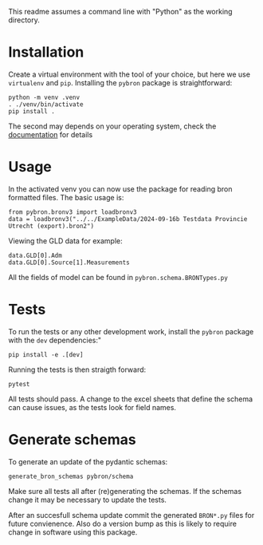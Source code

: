 This readme assumes a command line with "Python" as the working directory.

# Installation

Create a virtual environment with the tool of your choice, but here we use `virtualenv` and `pip`. Installing the `pybron` package is straightforward:

```
python -m venv .venv
. ./venv/bin/activate
pip install .
```

The second may depends on your operating system, check the [documentation](https://docs.python.org/3/library/venv.html) for details

# Usage

In the activated venv you can now use the package for reading bron formatted files.
The basic usage is:

```
from pybron.bronv3 import loadbronv3
data = loadbronv3("../../ExampleData/2024-09-16b Testdata Provincie Utrecht (export).bron2")
```

Viewing the GLD data for example:
```
data.GLD[0].Adm
data.GLD[0].Source[1].Measurements
```

All the fields of model can be found in `pybron.schema.BRONTypes.py`

# Tests

To run the tests or any other development work, install the `pybron` package with the `dev` dependencies:"

```
pip install -e .[dev]
```

Running the tests is then straigth forward:

```
pytest
```

All tests should pass. A change to the excel sheets that define the schema can cause issues, as the tests look for field names.

# Generate schemas

To generate an update of the pydantic schemas:
```
generate_bron_schemas pybron/schema
```

Make sure all tests all after (re)generating the schemas. If the schemas change it may be necessary to update the tests.

After an succesfull schema update commit the generated `BRON*.py` files for future convienence. Also do a version bump as this is likely to require change in software using this package.

